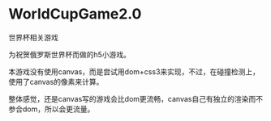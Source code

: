 # WorldCupGame2.0
世界杯相关游戏

为祝贺俄罗斯世界杯而做的h5小游戏。

本游戏没有使用canvas，而是尝试用dom+css3来实现，不过，在碰撞检测上，使用了canvas的像素来计算。

整体感觉，还是canvas写的游戏会比dom更流畅，canvas自己有独立的渲染而不参合dom，所以会更流量。
